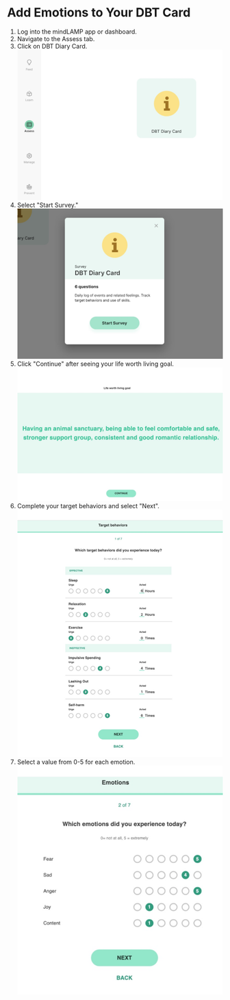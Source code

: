 # Add Emotions to Your DBT Card
1. Log into the mindLAMP app or dashboard.
2. Navigate to the Assess tab.
3. Click on DBT Diary Card.![](../assets/feed.jpg)
4. Select "Start Survey."![](../assets/dbt_start.jpg)
5. Click "Continue" after seeing your life worth living goal.![](../assets/life_worth_living.jpg)
6. Complete your target behaviors and select "Next".
![](../assets/target.jpg)
7. Select a value from 0-5 for each emotion.
![](../assets/emotions.jpg)
